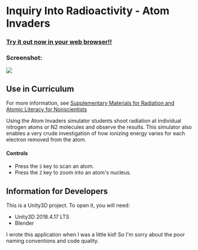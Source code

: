 # Inquiry Into Radioactivity - Atom Invaders

### [Try it out now in your web browser!!](https://inquiry-into-radioactivity-simulators.github.io/Atom-Invaders/)

### Screenshot:

![](ReadMe/Screenshot1.png)

## Use in Curriculum

For more information, see [Supplementary Materials for Radiation and Atomic Literacy for Nonscientists](https://science.sciencemag.org/content/sci/suppl/2013/10/23/342.6157.436.DC1/123003-Johnson-SM.pdf)

Using the Atom Invaders simulator students shoot radiation at individual nitrogen atoms or N2 molecules and observe the results. This simulator also enables a very crude investigation of how ionizing energy varies for each electron removed from the atom.

#### Controls

 - Press the `S` key to scan an atom.
 - Press the `Z` key to zoom into an atom's nucleus. 

## Information for Developers

This is a Unity3D project. To open it, you will need:

 - Unity3D 2018.4.17 LTS
 - Blender 

I wrote this application when I was a little kid! So I'm sorry about the poor naming conventions and code quality. 